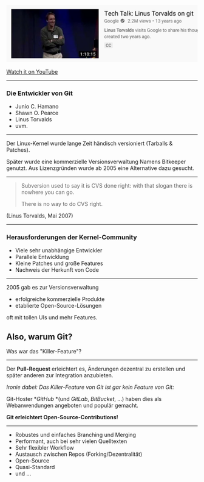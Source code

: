 
![Torvalds Git Talk](torvalds-tech-talk-on-git.png)

[Watch it on YouTube](https://www.youtube.com/watch?v=4XpnKHJAok8)

---

### Die Entwickler von Git

 * Junio C. Hamano
 * Shawn O. Pearce
 * Linus Torvalds
 * uvm.


---


Der Linux-Kernel wurde lange Zeit händisch versioniert (Tarballs & Patches).

Später wurde eine kommerzielle Versionsverwaltung Namens Bitkeeper genutzt.
Aus Lizenzgründen wurde ab 2005 eine Alternative dazu gesucht.


---


> Subversion used to say it is CVS done right:
> with that slogan there is nowhere you can go.
>
> There is no way to do CVS right.

(Linus Torvalds, Mai 2007)


---

### Herausforderungen der Kernel-Community

 * Viele sehr unabhängige Entwickler
 * Parallele Entwicklung
 * Kleine Patches und große Features
 * Nachweis der Herkunft von Code


---

2005 gab es zur Versionsverwaltung

 * erfolgreiche kommerzielle Produkte
 * etablierte Open-Source-Lösungen

 oft mit tollen UIs und mehr Features.

## Also, warum Git?

Was war das "Killer-Feature"?

---


Der **Pull-Request**
erleichtert es, Änderungen dezentral zu erstellen und
später anderen zur Integration anzubieten.

*Ironie dabei: Das Killer-Feature von Git ist gar kein Feature von Git:*

Git-Hoster **GitHub* *(und *GitLab*, *BitBucket*, ...) haben dies als Webanwendungen angeboten und populär gemacht.

**Git erleichtert Open-Source-Contributions!**


---


  * Robustes und einfaches Branching und Merging
  * Performant, auch bei sehr vielen Quelltexten
  * Sehr flexibler Workflow
  * Austausch zwischen Repos (Forking/Dezentralität)
  * Open-Source
  * Quasi-Standard  
  * und ...


